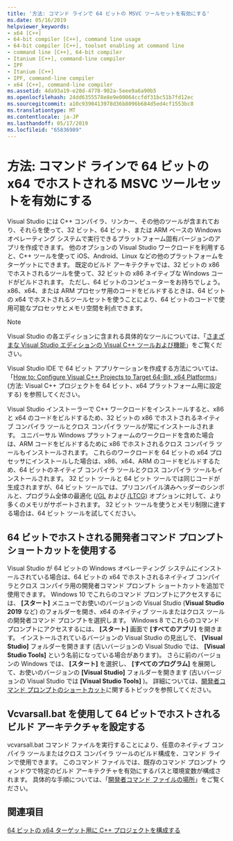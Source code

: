 ```yaml
---
title: '方法: コマンド ラインで 64 ビットの MSVC ツールセットを有効にする'
ms.date: 05/16/2019
helpviewer_keywords:
- x64 [C++]
- 64-bit compiler [C++], command line usage
- 64-bit compiler [C++], toolset enabling at command line
- command line [C++], 64-bit compiler
- Itanium [C++], command-line compiler
- IPF
- Itanium [C++]
- IPF, command-line compiler
- x64 [C++], command-line compiler
ms.assetid: 4da93a19-e20d-4778-902a-5eee9a6a90b5
ms.openlocfilehash: 24dd6355578e8e9e00064ccfdf31bc51b7fd12ec
ms.sourcegitcommit: a10c9390413978d36b8096b684d5ed4cf1553bc8
ms.translationtype: MT
ms.contentlocale: ja-JP
ms.lasthandoff: 05/17/2019
ms.locfileid: "65836989"
---
```

# <a name="how-to-enable-a-64-bit-x64-hosted-msvc-toolset-on-the-command-line"></a>方法: コマンド ラインで 64 ビットの x64 でホストされる MSVC ツールセットを有効にする

Visual Studio には C++ コンパイラ、リンカー、その他のツールが含まれており、それらを使って、32 ビット、64 ビット、または ARM ベースの Windows オペレーティング システムで実行できるプラットフォーム固有バージョンのアプリを作成できます。 他のオプションの Visual Studio ワークロードを利用すると、C++ ツールを使って iOS、Android、Linux などの他のプラットフォームをターゲットにできます。 既定のビルド アーキテクチャでは、32 ビットの x86 でホストされるツールを使って、32 ビットの x86 ネイティブな Windows コードがビルドされます。 ただし、64 ビットのコンピューターをお持ちでしょう。 x86、x64、または ARM プロセッサ用のコードをビルドするときは、64 ビットの x64 でホストされるツールセットを使うことにより、64 ビットのコードで使用可能なプロセッサとメモリ空間を利点できます。

> [!NOTE]
> Visual Studio の各エディションに含まれる具体的なツールについては、「[さまざまな Visual Studio エディションの Visual C++ ツールおよび機能](../overview/visual-cpp-tools-and-features-in-visual-studio-editions.md)」をご覧ください。
>
> Visual Studio IDE で 64 ビット アプリケーションを作成する方法については、「[How to: Configure Visual C++ Projects to Target 64-Bit, x64 Platforms](how-to-configure-visual-cpp-projects-to-target-64-bit-platforms.md)」(方法: Visual C++ プロジェクトを 64 ビット、x64 プラットフォーム用に設定する) を参照してください。

Visual Studio インストーラーで C++ ワークロードをインストールすると、x86 と x64 のコードをビルドするため、32 ビットの x86 でホストされるネイティブ コンパイラ ツールとクロス コンパイラ ツールが常にインストールされます。 ユニバーサル Windows プラットフォームのワークロードを含めた場合は、ARM コードをビルドするために x86 でホストされるクロス コンパイラ ツールもインストールされます。 これらのワークロードを 64 ビットの x64 プロセッサにインストールした場合は、x86、x64、ARM のコードをビルドするため、64 ビットのネイティブ コンパイラ ツールとクロス コンパイラ ツールもインストールされます。 32 ビット ツールと 64 ビット ツールでは同じコードが生成されますが、64 ビット ツールでは、プリコンパイル済みヘッダーのシンボルと、プログラム全体の最適化 ([/GL](reference/gl-whole-program-optimization.md) および [/LTCG](reference/ltcg-link-time-code-generation.md)) オプションに対して、より多くのメモリがサポートされます。 32 ビット ツールを使うとメモリ制限に達する場合は、64 ビット ツールを試してください。

## <a name="use-a-64-bit-hosted-developer-command-prompt-shortcut"></a>64 ビットでホストされる開発者コマンド プロンプト ショートカットを使用する

Visual Studio が 64 ビットの Windows オペレーティング システムにインストールされている場合は、64 ビットの x64 でホストされるネイティブ コンパイラとクロス コンパイラ用の開発者コマンド プロンプト ショートカットを追加で使用できます。 Windows 10 でこれらのコマンド プロンプトにアクセスするには、 **[スタート]** メニューでお使いのバージョンの Visual Studio (**Visual Studio 2019** など) のフォルダーを開き、x64 のネイティブ ツールまたはクロス ツールの開発者コマンド プロンプトを選択します。 Windows 8 でこれらのコマンド プロンプトにアクセスするには、 **[スタート]** 画面で **[すべてのアプリ]** を開きます。 インストールされているバージョンの Visual Studio の見出しで、 **[Visual Studio]** フォルダーを開きます (古いバージョンの Visual Studio では、 **[Visual Studio Tools]** という名前になっている場合があります)。 さらに前のバージョンの Windows では、 **[スタート]** を選択し、 **[すべてのプログラム]** を展開して、お使いのバージョンの **[Visual Studio]** フォルダーを開きます (古いバージョンの Visual Studio では **[Visual Studio Tools]** )。 詳細については、[開発者コマンド プロンプトのショートカット](building-on-the-command-line.md#developer_command_prompt_shortcuts)に関するトピックを参照してください。

## <a name="use-vcvarsallbat-to-set-a-64-bit-hosted-build-architecture"></a>Vcvarsall.bat を使用して 64 ビットでホストされるビルド アーキテクチャを設定する

vcvarsall.bat コマンド ファイルを実行することにより、任意のネイティブ コンパイラ ツールまたはクロス コンパイラ ツールのビルド構成を、コマンド ラインで使用できます。 このコマンド ファイルでは、既存のコマンド プロンプト ウィンドウで特定のビルド アーキテクチャを有効にするパスと環境変数が構成されます。 具体的な手順については、「[開発者コマンド ファイルの場所](building-on-the-command-line.md#developer_command_file_locations)」をご覧ください。

## <a name="see-also"></a>関連項目

[64 ビットの x64 ターゲット用に C++ プロジェクトを構成する](configuring-programs-for-64-bit-visual-cpp.md)<br/>
